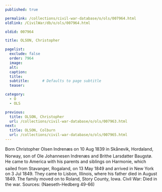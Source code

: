 ```yaml
---
published: true

permalink: /collections/civil-war-database/o/ols/007964.html
oldlink: /CivilWar/db/o/ols/007964.html

oldid: 007964

title: OLSON, Christopher

pagelist:
  exclude: false
  order: 7964
  image: 
  alt:
  caption:
  title:
  subtitle:      # Defaults to page subtitle
  teaser:

category: 
  - O 
  - OLS

previous:
  title: OLSON, Christopher
  url: /collections/civil-war-database/o/ols/007963.html  
next:
  title: OLSON, Colburn
  url: /collections/civil-war-database/o/ols/007965.html   
---
```

Born &#147;Christopher Olsen Indren&aelig;s&#148; on 10 Aug 1839 in Sk&aring;nevik, Hordaland, Norway, son of Ole Johannesen Indren&aelig;s and Brithe Larsdatter Baugst&oslash;. He came to America with his parents and siblings on &#147;Harmonie&#148;, which sailed from Stavanger, Rogaland, on 13 May 1849 and arrived in New York on 3 Jul 1849. They came to Lisbon, Illinois, where his father died in August 1849. The family moved on to Roland, Story County, Iowa. Civil War: Died in the war. Sources: (Naeseth-Hedberg &#146;49-66)